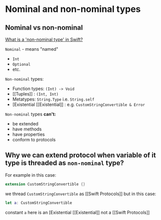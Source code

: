 # Nominal and non-nominal types

## Nominal vs non-nominal

[What is a 'non-nominal type' in Swift?](https://stackoverflow.com/a/44396546/11282287)

`Nominal` - means "named"

- `Int`
- `Optional`
- etc.

`Non-nominal` types:

- Function types: `(Int) -> Void`
- [[Tuples]] : `(Int, Int)`
- Metatypes: `String.Type` i.e. `String.self`
- [Existential [[Existential]] : e.g. `CustomStringConvertible & Error`

`Non-nominal` types **can't:**

- be extended
- have methods
- have properties
- conform to protocols

## Why we can extend protocol when variable of it type is threaded as `non-nominal` type?

For example in this case:

```swift
extension CustomStringConvertible {}
```

we thread `CustomStringConvertible` as [[Swift Protocols]] but in this case:

```swift
let a: CustomStringConvertible
```

constant `a` here is an [Existential [[Existential]] not a [[Swift Protocols]]
